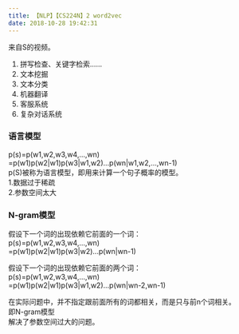 ```yaml
---
title: 【NLP】【CS224N】2 word2vec
date: 2018-10-28 19:42:31
---
```

来自S的视频。  

1. 拼写检查、关键字检索......
2. 文本挖掘
3. 文本分类
4. 机器翻译
5. 客服系统
6. 复杂对话系统

### 语言模型
p(s)=p(w1,w2,w3,w4,...,wn)  
=p(w1)p(w2|w1)p(w3|w1,w2)...p(wn|w1,w2,...,wn-1)  
p(S)被称为语言模型，即用来计算一个句子概率的模型。  
1.数据过于稀疏  
2.参数空间太大  


### N-gram模型
假设下一个词的出现依赖它前面的一个词：  
p(s)=p(w1,w2,w3,w4,...,wn)  
=p(w1)p(w2|w1)p(w3|w2)...p(wn|wn-1)  

假设下一个词的出现依赖它前面的两个词：  
p(s)=p(w1,w2,w3,w4,...,wn)  
=p(w1)p(w2|w1)p(w3|w1,w2)...p(wn|wn-2,wn-1)  

在实际问题中，并不指定跟前面所有的词都相关，而是只与前n个词相关。  
即N-gram模型  
解决了参数空间过大的问题。  
